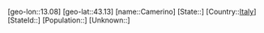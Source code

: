 ﻿---
location: [43.13,13.08]
type: City
tags:
- geo/City


SpocWebEntityId: 29462
isDeleted: false
confidential: public

---
[geo-lon::13.08]
[geo-lat::43.13]
[name::Camerino]
[State::]
[Country::[Italy](geo/Continent/Europe/Italy.md)]
[StateId::]
[Population::]
[Unknown::]

